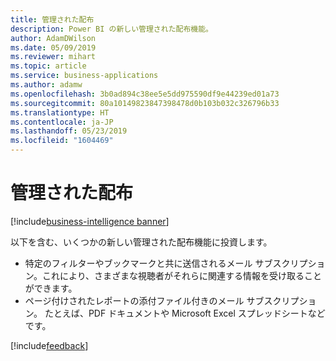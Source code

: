 ```yaml
---
title: 管理された配布
description: Power BI の新しい管理された配布機能。
author: AdamDWilson
ms.date: 05/09/2019
ms.reviewer: mihart
ms.topic: article
ms.service: business-applications
ms.author: adamw
ms.openlocfilehash: 3b0ad894c38ee5e5dd975590df9e44239ed01a73
ms.sourcegitcommit: 80a10149823847398478d0b103b032c326796b33
ms.translationtype: HT
ms.contentlocale: ja-JP
ms.lasthandoff: 05/23/2019
ms.locfileid: "1604469"
---
```

# <a name="managed-distribution"></a>管理された配布

[!include[business-intelligence banner](../../includes/business-intelligence.md)]

以下を含む、いくつかの新しい管理された配布機能に投資します。 

-  特定のフィルターやブックマークと共に送信されるメール サブスクリプション。これにより、さまざまな視聴者がそれらに関連する情報を受け取ることができます。 
-  ページ付けされたレポートの添付ファイル付きのメール サブスクリプション。 たとえば、PDF ドキュメントや Microsoft Excel スプレッドシートなどです。

[!include[feedback](../includes/service-feedback.md)]
